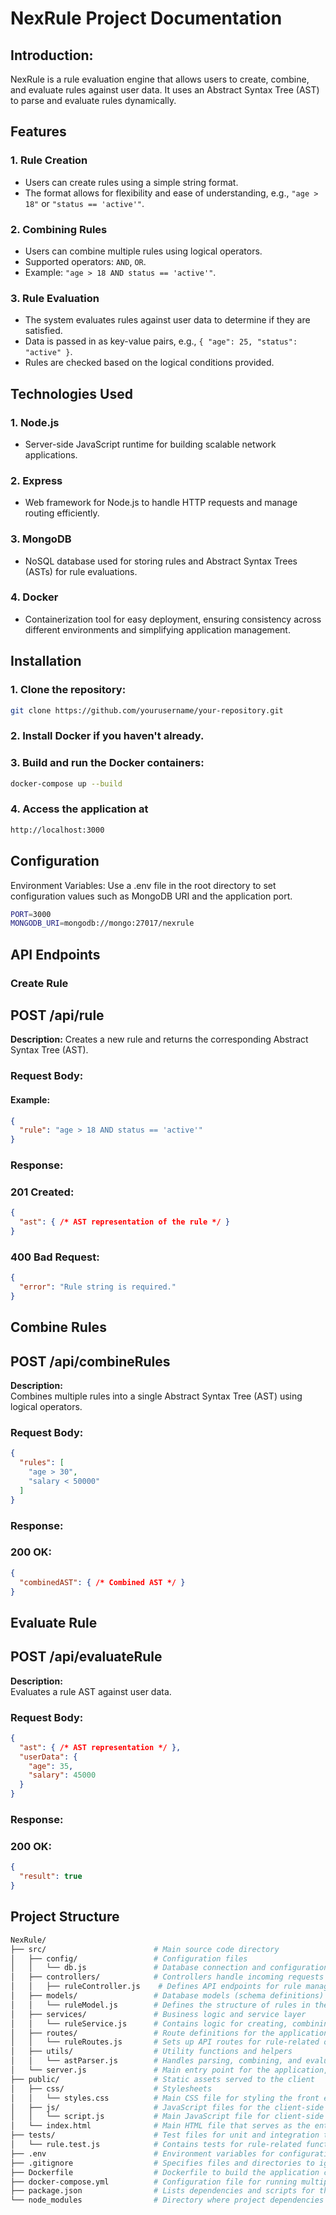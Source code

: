 # NexRule Project Documentation

## Introduction:
NexRule is a rule evaluation engine that allows users to create, combine, and evaluate rules against user data. It uses an Abstract Syntax Tree (AST) to parse and evaluate rules dynamically.

## Features

### 1. Rule Creation
- Users can create rules using a simple string format.
- The format allows for flexibility and ease of understanding, e.g., `"age > 18"` or `"status == 'active'"`.

### 2. Combining Rules
- Users can combine multiple rules using logical operators.
- Supported operators: `AND`, `OR`.
- Example: `"age > 18 AND status == 'active'"`.

### 3. Rule Evaluation
- The system evaluates rules against user data to determine if they are satisfied.
- Data is passed in as key-value pairs, e.g., `{ "age": 25, "status": "active" }`.
- Rules are checked based on the logical conditions provided.


## Technologies Used

### 1. Node.js
- Server-side JavaScript runtime for building scalable network applications.

### 2. Express
- Web framework for Node.js to handle HTTP requests and manage routing efficiently.

### 3. MongoDB
- NoSQL database used for storing rules and Abstract Syntax Trees (ASTs) for rule evaluations.

### 4. Docker
- Containerization tool for easy deployment, ensuring consistency across different environments and simplifying application management.



## Installation

### 1. Clone the repository:
```bash
git clone https://github.com/yourusername/your-repository.git
```

### 2. Install Docker if you haven't already.

### 3. Build and run the Docker containers:
```bash
docker-compose up --build
```

### 4. Access the application at 
```bash
http://localhost:3000
```

## Configuration

Environment Variables: Use a .env file in the root directory to set configuration values such as MongoDB URI and the application port.
```bash
PORT=3000
MONGODB_URI=mongodb://mongo:27017/nexrule
```

## API Endpoints
### Create Rule

## POST /api/rule

**Description:**  Creates a new rule and returns the corresponding Abstract Syntax Tree (AST).

### Request Body:


#### Example:
```json
{
  "rule": "age > 18 AND status == 'active'"
}
```

### Response:

### 201 Created:

```json
{
  "ast": { /* AST representation of the rule */ }
}

```
### 400 Bad Request:

```json
{
  "error": "Rule string is required."
}

```

## Combine Rules
## POST        /api/combineRules

**Description:**  
Combines multiple rules into a single Abstract Syntax Tree (AST) using logical operators.
### Request Body:
```json
{
  "rules": [
    "age > 30",
    "salary < 50000"
  ]
}

```

### Response:

### 200 OK:

```json
{
  "combinedAST": { /* Combined AST */ }
}

```


## Evaluate Rule
## POST        /api/evaluateRule

**Description:**  
Evaluates a rule AST against user data.
### Request Body:
```json
{
  "ast": { /* AST representation */ },
  "userData": {
    "age": 35,
    "salary": 45000
  }
}


```

### Response:

### 200 OK:

```json
{
  "result": true
}

```
## Project Structure
```bash
NexRule/
├── src/                        # Main source code directory
│   ├── config/                 # Configuration files
│   │   └── db.js               # Database connection and configuration settings
│   ├── controllers/            # Controllers handle incoming requests and responses
│   │   ├── ruleController.js    # Defines API endpoints for rule management
│   ├── models/                 # Database models (schema definitions)
│   │   └── ruleModel.js        # Defines the structure of rules in the database
│   ├── services/               # Business logic and service layer
│   │   └── ruleService.js      # Contains logic for creating, combining, and evaluating rules
│   ├── routes/                 # Route definitions for the application
│   │   └── ruleRoutes.js       # Sets up API routes for rule-related operations
│   ├── utils/                  # Utility functions and helpers
│   │   └── astParser.js        # Handles parsing, combining, and evaluating ASTs (Abstract Syntax Trees)
│   └── server.js               # Main entry point for the application, sets up the server
├── public/                     # Static assets served to the client
│   ├── css/                    # Stylesheets
│   │   └── styles.css          # Main CSS file for styling the front end
│   ├── js/                     # JavaScript files for the client-side
│   │   └── script.js           # Main JavaScript file for client-side interactions
│   └── index.html              # Main HTML file that serves as the entry point for the web app
├── tests/                      # Test files for unit and integration tests
│   └── rule.test.js            # Contains tests for rule-related functionalities
├── .env                        # Environment variables for configuration (ignored by Git)
├── .gitignore                  # Specifies files and directories to ignore in Git
├── Dockerfile                  # Dockerfile to build the application container
├── docker-compose.yml          # Configuration file for running multiple services using Docker Compose
├── package.json                # Lists dependencies and scripts for the Node.js application
└── node_modules                # Directory where project dependencies are installed (ignored by Git)


